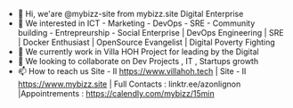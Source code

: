 - 👋 Hi, we'are  @mybizz-site from mybizz.site Digital Enterprise
- 👀 We interested in ICT - Marketing - DevOps - SRE - Community building - Entrepreurship - Social Enterprise | DevOps Engineering | SRE | Docker Enthusiast | OpenSource Evangelist | Digital Poverty Fighting
- 🌱 We currently work in Villa HOH Project for leading by the Digital
- 💞️ We looking to collaborate on Dev Projects , IT , Startups growth 
- 📫 How to reach us Site - II  https://www.villahoh.tech | Site - II https://www.mybizz.site | Full Contacts : linktr.ee/azonlignon |Appointrements : https://calendly.com/mybizz/15min

<!---
mybizz-site/mybizz-site is a ✨ special ✨ repository because its `README.md` (this file) appears on your GitHub profile.
You can click the Preview link to take a look at your changes.
--->
